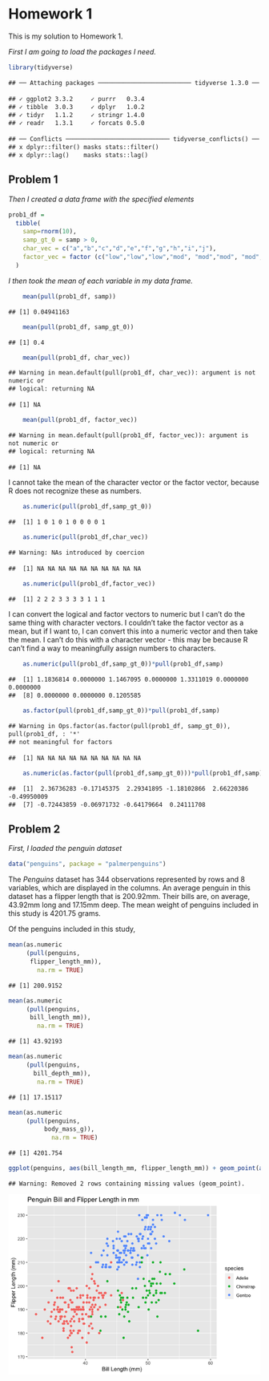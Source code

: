 Homework 1
================

This is my solution to Homework 1.

*First I am going to load the packages I need.*

``` r
library(tidyverse)
```

    ## ── Attaching packages ────────────────────────── tidyverse 1.3.0 ──

    ## ✓ ggplot2 3.3.2     ✓ purrr   0.3.4
    ## ✓ tibble  3.0.3     ✓ dplyr   1.0.2
    ## ✓ tidyr   1.1.2     ✓ stringr 1.4.0
    ## ✓ readr   1.3.1     ✓ forcats 0.5.0

    ## ── Conflicts ───────────────────────────── tidyverse_conflicts() ──
    ## x dplyr::filter() masks stats::filter()
    ## x dplyr::lag()    masks stats::lag()

## Problem 1

*Then I created a data frame with the specified elements*

``` r
prob1_df =
  tibble(
    samp=rnorm(10),
    samp_gt_0 = samp > 0,
    char_vec = c("a","b","c","d","e","f","g","h","i","j"),
    factor_vec = factor (c("low","low","low","mod", "mod","mod", "mod", "high","high","high"))
  )
```

*I then took the mean of each variable in my data frame.*

``` r
    mean(pull(prob1_df, samp))
```

    ## [1] 0.04941163

``` r
    mean(pull(prob1_df, samp_gt_0))
```

    ## [1] 0.4

``` r
    mean(pull(prob1_df, char_vec))
```

    ## Warning in mean.default(pull(prob1_df, char_vec)): argument is not numeric or
    ## logical: returning NA

    ## [1] NA

``` r
    mean(pull(prob1_df, factor_vec))
```

    ## Warning in mean.default(pull(prob1_df, factor_vec)): argument is not numeric or
    ## logical: returning NA

    ## [1] NA

I cannot take the mean of the character vector or the factor vector,
because R does not recognize these as numbers.

``` r
    as.numeric(pull(prob1_df,samp_gt_0))
```

    ##  [1] 1 0 1 0 1 0 0 0 0 1

``` r
    as.numeric(pull(prob1_df,char_vec))
```

    ## Warning: NAs introduced by coercion

    ##  [1] NA NA NA NA NA NA NA NA NA NA

``` r
    as.numeric(pull(prob1_df,factor_vec))
```

    ##  [1] 2 2 2 3 3 3 3 1 1 1

I can convert the logical and factor vectors to numeric but I can’t do
the same thing with character vectors. I couldn’t take the factor vector
as a mean, but if I want to, I can convert this into a numeric vector
and then take the mean. I can’t do this with a character vector - this
may be because R can’t find a way to meaningfully assign numbers to
characters.

``` r
    as.numeric(pull(prob1_df,samp_gt_0))*pull(prob1_df,samp)
```

    ##  [1] 1.1836814 0.0000000 1.1467095 0.0000000 1.3311019 0.0000000 0.0000000
    ##  [8] 0.0000000 0.0000000 0.1205585

``` r
    as.factor(pull(prob1_df,samp_gt_0))*pull(prob1_df,samp)
```

    ## Warning in Ops.factor(as.factor(pull(prob1_df, samp_gt_0)), pull(prob1_df, : '*'
    ## not meaningful for factors

    ##  [1] NA NA NA NA NA NA NA NA NA NA

``` r
    as.numeric(as.factor(pull(prob1_df,samp_gt_0)))*pull(prob1_df,samp)
```

    ##  [1]  2.36736283 -0.17145375  2.29341895 -1.18102866  2.66220386 -0.49950009
    ##  [7] -0.72443859 -0.06971732 -0.64179664  0.24111708

## Problem 2

*First, I loaded the penguin dataset*

``` r
data("penguins", package = "palmerpenguins")
```

The *Penguins* dataset has 344 observations represented by rows and 8
variables, which are displayed in the columns. An average penguin in
this dataset has a flipper length that is 200.92mm. Their bills are, on
average, 43.92mm long and 17.15mm deep. The mean weight of penguins
included in this study is 4201.75 grams.

Of the penguins included in this study,

``` r
mean(as.numeric
     (pull(penguins,
      flipper_length_mm)), 
        na.rm = TRUE)
```

    ## [1] 200.9152

``` r
mean(as.numeric
     (pull(penguins,
      bill_length_mm)),
        na.rm = TRUE)
```

    ## [1] 43.92193

``` r
mean(as.numeric
     (pull(penguins,
       bill_depth_mm)),
        na.rm = TRUE)
```

    ## [1] 17.15117

``` r
mean(as.numeric
     (pull(penguins,
          body_mass_g)),
            na.rm = TRUE)
```

    ## [1] 4201.754

``` r
ggplot(penguins, aes(bill_length_mm, flipper_length_mm)) + geom_point(aes(colour = species)) + ggtitle("Penguin Bill and Flipper Length in mm") + labs (y = "Flipper Length (mm)", x = "Bill Length (mm)")
```

    ## Warning: Removed 2 rows containing missing values (geom_point).

![](P8105_HW_files/figure-gfm/unnamed-chunk-6-1.png)<!-- -->
